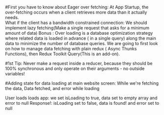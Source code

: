#First you have to know about Eager over fetching: At App Startup, the over-fetching occurs when a client retrieves more data than it actually needs.   
What if the client has a bandwidth constrained connection: We should implement lazy fetching(Make a single request that asks for a minimum amount of data)
Bonus : Over loading is a database optimization strategy where related data is loaded in advance ( in a single query) along the main data to minimize the number of database queries.
We are going to first look on how to manage data fetching with plain redux ( Async Thunks Functions), then Redux Toolkit Query(This is an add-on).

#1st Tip: Never make a request inside a reducer, because they should be 100% synchronous and only operate on their arguments - no outside variables! 

#Adding state for data loading at main website screen: While we're fetching the data, Data fetched, and error while loading

User loads loads app: we set isLoading to true, data set to empty array and error to null
Response!: isLoading set to false, data is found! and error set to null